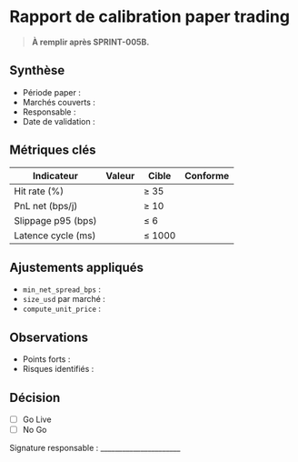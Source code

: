 # Rapport de calibration paper trading

> **À remplir après SPRINT-005B.**

## Synthèse
- Période paper : 
- Marchés couverts : 
- Responsable : 
- Date de validation : 

## Métriques clés
| Indicateur | Valeur | Cible | Conforme |
| --- | --- | --- | --- |
| Hit rate (%) |  | ≥ 35 |  |
| PnL net (bps/j) |  | ≥ 10 |  |
| Slippage p95 (bps) |  | ≤ 6 |  |
| Latence cycle (ms) |  | ≤ 1000 |  |

## Ajustements appliqués
- `min_net_spread_bps` :
- `size_usd` par marché :
- `compute_unit_price` :

## Observations
- Points forts :
- Risques identifiés :

## Décision
- [ ] Go Live
- [ ] No Go

Signature responsable : ______________________
